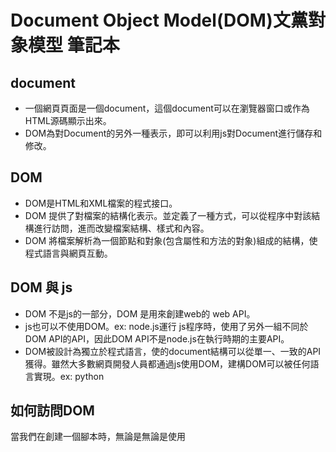 # Document Object Model(DOM)文黨對象模型 筆記本
## document
- 一個網頁頁面是一個document，這個document可以在瀏覽器窗口或作為HTML源碼顯示出來。
- DOM為對Document的另外一種表示，即可以利用js對Document進行儲存和修改。

## DOM
- DOM是HTML和XML檔案的程式接口。
- DOM 提供了對檔案的結構化表示。並定義了一種方式，可以從程序中對該結構進行訪問，進而改變檔案結構、樣式和內容。
- DOM 將檔案解析為一個節點和對象(包含屬性和方法的對象)組成的結構，使程式語言與網頁互動。
## DOM 與 js
- DOM 不是js的一部分，DOM 是用來創建web的 web API。
- js也可以不使用DOM。ex: node.js運行 js程序時，使用了另外一組不同於DOM API的API，因此DOM API不是node.js在執行時期的主要API。
- DOM被設計為獨立於程式語言，使的document結構可以從單一、一致的API獲得。雖然大多數網頁開發人員都通過js使用DOM，建構DOM可以被任何語言實現。ex: python
## 如何訪問DOM
當我們在創建一個腳本時，無論是無論是使用<script>或是使用腳本加載的方法，都可以使用doument或window API來操作來獲取document本身或document的子類(網頁上的各種元素)。    
Dom 編程會像以下例子一樣簡單，ex: 使用window對象的alert()顯示一個警告信息。    
```javascript
<body onload = "window.alert('welcome!');">
</body>
```
但通常不建議混合使用頁面結構(html)和DOM操作(js)，因此這裡的例子是，用一個函數創建一個h1 element，然後向該元素添加text，然後再將其添加到document tree：

```javascript
<html lang = "en">
  <head>
    <script>
      window.onload = () =>{
        const heading = document.createElement("h1");
        const headingText = document.createTextNode("123456789");
        heading.appendChild(headingText);
        document.body.appendChild(heading);
      };
    </script>
  </head>
  <body></body>
</html>  
```
## 數據類型
為簡單起見，在API中的語法中，通常會使用element代指節點，使用nodeList來代指結點數組，使用attribute來代指結點屬性。
### document
### Node
document中的每個對象都是一個節點。在HTML中，對象可以是element節點、text節點、attribute節點。
###  element
是指由DOM API中成員返回類型為element的一個元素。ex: document.createElement() 會返回一個node的引用對像，代表返回了在DOM中創建的element。 element對象實現了DOM Element 接口以及Node接口。
### nodeList
nodeList是一個元素數組，類似於document.querySelectorAll()返回的類型。 nodeList中的元素通過索引以以下兩種方式訪問：
 - list.item(1)
 - list[1]
### Attr
通過createAtrribute()方法返回屬性，返回的是一個引用的對象。Attribute 在DOM中為node。
## DOM接口
- 1. window對象代表瀏覽器
- 2. document對象代表 root document
- 3. Element 繼承Node接口，element和node 接口提供了對單個元素上使用的多種方法和屬性。這些element可能也有特定的接口來處理這些element 的數據類型。
以下是一些常用的使用DOM所編寫的網頁和XML的API:
  - document.querySelector(selector)
  - document.querySelectorAll(name)
  - document.createElement(name)
  - parentNode.appendChild(node)
  - element.innerHTML
  - element.style.left
  - element.setAttribute()
  - element.getAttribute()
  - element.addEventListener()
  - window.content
  - Window.onload
  - window.scrollTo()
  
## 1. window 對象
- window接口包含DOM document。document屬性指向該window加載的DOM document。
- 可以使用document.defaultView 屬性來獲取window
- 全局變量window表示運行script的 window。
- window 接口是種全局可用的函數、namespaces、對象、構造函數的家。不一定與用戶的window直接相關。
- 在所有有標籤頁功能的瀏覽器中，每個標籤頁都有自己的window對象。  
### 實例屬性 Instance Property
window 接口繼承 EventTarget 接口的屬性。
- window.innerHeight : 只能讀，獲得瀏覽器內的內容的高度，包含水平滾動條。
- window.pageYOffset : 只能讀，scrollY的別名，它返回文黨當前沿著垂直軸滾動的像素數，值為0.0表示當前文黨的上邊緣與window內容的上邊緣對齊。  
## 2. document 對象  
  
## 3. element 對象
### event.target
觸發事件的對象的引用(DOM 元素)。   
https://developer.mozilla.org/zh-CN/docs/Web/API/Event/target
